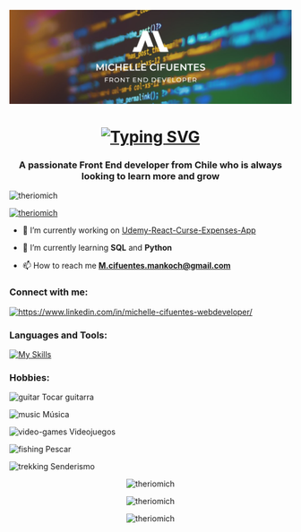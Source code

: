 ![Ingresar la Ruta](BannerFrontEnd.png)
<h1 align="center">
  <a href="https://git.io/typing-svg">
    <img src="https://readme-typing-svg.herokuapp.com?font=Noto+Sans&weight=600&size=31&pause=1000&color=F78811&vCenter=true&width=435&lines=Hi+%F0%9F%91%8B%2C+I'm+Michelle+Cifuentes" alt="Typing SVG">
  </a>
</h1>

<h3 align="center">A passionate Front End developer from Chile who is always looking to learn more and grow</h3>

<p align="left"> <img src="https://komarev.com/ghpvc/?username=theriomich&label=Profile%20views&color=orange&style=flat" alt="theriomich" /> </p>

<p align="left"> <a href="https://github.com/ryo-ma/github-profile-trophy"><img src="https://github-profile-trophy.vercel.app/?username=theriomich" alt="theriomich" /></a> </p>

- 🔭 I’m currently working on [Udemy-React-Curse-Expenses-App](https://github.com/Theriomich/Udemy-React-Curse-Expenses-App)

- 🌱 I’m currently learning **SQL** and **Python**

- 📫 How to reach me **M.cifuentes.mankoch@gmail.com**

<h3 align="left">Connect with me:</h3>
<p align="left">
  <a href="https://www.linkedin.com/in/michelle-cifuentes-webdeveloper/" target="blank">
    <img src="https://raw.githubusercontent.com/rahuldkjain/github-profile-readme-generator/master/src/images/icons/Social/linked-in-alt.svg" alt="https://www.linkedin.com/in/michelle-cifuentes-webdeveloper/" height="30" width="40" />
  </a>
</p>

<h3 align="left">Languages and Tools:</h3>

[![My Skills](https://skillicons.dev/icons?i=vscode,git,html,css,js,python,sql,figma,firebase,jest,nodejs,vite,bootstrap,react,aws&theme=dark)](https://skillicons.dev)

<h3 align="left">Hobbies:</h3>
<p align="left">
  <img src="https://img.icons8.com/color/48/000000/guitar.png" alt="guitar" width="30" height="30"/> Tocar guitarra
</p>
<p align="left">
  <img src="https://img.icons8.com/color/48/000000/musical-notes.png" alt="music" width="30" height="30"/> Música
</p>
<p align="left">
  <img src="https://img.icons8.com/color/48/000000/joystick.png" alt="video-games" width="30" height="30"/> Videojuegos
</p>
<p align="left">
  <img src="https://img.icons8.com/color/48/000000/fishing.png" alt="fishing" width="30" height="30"/> Pescar
</p>
<p align="left">
  <img src="https://img.icons8.com/color/48/000000/hiking.png" alt="trekking" width="30" height="30"/> Senderismo
</p>

<p align="center"><img src="https://github-readme-stats.vercel.app/api/top-langs?username=theriomich&show_icons=true&locale=en&layout=compact" alt="theriomich" /></p>

<p align="center"><img src="https://github-readme-stats.vercel.app/api?username=theriomich&show_icons=true&locale=en" alt="theriomich" /></p>

<p align="center"><img src="https://github-readme-streak-stats.herokuapp.com/?user=theriomich" alt="theriomich" /></p>
